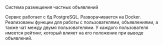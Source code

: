 
Система размещения частных объявлений

Сервис работает с бд PostgreSQL. Разворачивается на Docker.
Реализованы функции для работы с пользователями, объявлениями, а также чат между двумя пользователями. 
У каждого пользователя имеется рейтинг, который влияет на его положение при выводе объявлений.

